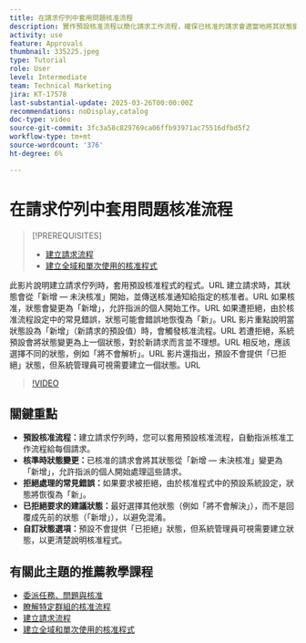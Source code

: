 ```yaml
---
title: 在請求佇列中套用問題核准流程
description: 實作預設核准流程以簡化請求工作流程，確保已核准的請求會適當地將其狀態變更為「新增」。 選取狀態變更為「無法解決」以解決拒絕請求的混淆。
activity: use
feature: Approvals
thumbnail: 335225.jpeg
type: Tutorial
role: User
level: Intermediate
team: Technical Marketing
jira: KT-17578
last-substantial-update: 2025-03-26T00:00:00Z
recommendations: noDisplay,catalog
doc-type: video
source-git-commit: 3fc3a58c829769ca06ffb93971ac75516dfbd5f2
workflow-type: tm+mt
source-wordcount: '376'
ht-degree: 6%

---
```


# 在請求佇列中套用問題核准流程

>[!PREREQUISITES]
>
>* [建立請求流程](https://experienceleague.adobe.com/zh-hant/docs/workfront-learn/tutorials-workfront/manage-work/request-queues/create-a-request-flow)
>* [建立全域和單次使用的核准程式](https://experienceleague.adobe.com/zh-hant/docs/workfront-learn/tutorials-workfront/manage-work/approval-processes-and-milestone-paths/create-a-single-use-approval-process)


此影片說明建立請求佇列時，套用預設核准程式的程式。&#x200B;URL 建立請求時，其狀態會從「新增 — 未決核准」開始，並傳送核准通知給指定的核准者。&#x200B;URL 如果核准，狀態會變更為「新增」，允許指派的個人開始工作。&#x200B;URL 如果遭拒絕，由於核准流程設定中的常見錯誤，狀態可能會錯誤地恢復為「新」。&#x200B;URL
影片重點說明當狀態設為「新增」（新請求的預設值）時，會觸發核准流程。&#x200B;URL 若遭拒絕，系統預設會將狀態變更為上一個狀態，對於新請求而言並不理想。&#x200B;URL 相反地，應該選擇不同的狀態，例如「將不會解析」。&#x200B;URL 影片還指出，預設不會提供「已拒絕」狀態，但系統管理員可視需要建立一個狀態。&#x200B;URL

>[!VIDEO](https://video.tv.adobe.com/v/3455035/?quality=12&learn=on&enablevpops&captions=chi_hant)

## 關鍵重點

* **預設核准流程：**&#x200B;建立請求佇列時，您可以套用預設核准流程，自動指派核准工作流程給每個請求。
* **核準時狀態變更：**&#x200B;已核准的請求會將其狀態從「新增 — 未決核准」變更為「新增」，允許指派的個人開始處理這些請求。
* **拒絕處理的常見錯誤：**&#x200B;如果要求被拒絕，由於核准程式中的預設系統設定，狀態將恢復為「新」。
* **已拒絕要求的建議狀態：**&#x200B;最好選擇其他狀態（例如「將不會解決」），而不是回覆成先前的狀態（「新增」），以避免混淆。
* **自訂狀態選項：**&#x200B;預設不會提供「已拒絕」狀態，但系統管理員可視需要建立狀態，以更清楚說明核准程式。


## 有關此主題的推薦教學課程

* [委派任務、問題與核准](/help/manage-work/approval-processes-and-milestone-paths/delegate-approvals.md)
* [瞭解特定群組的核准流程](/help/administration-and-setup/approval-processes-and-milestone-paths/group-specific-approval-processes.md)
* [建立請求流程](/help/manage-work/request-queues/create-a-request-flow.md)
* [建立全域和單次使用的核准程式](https://experienceleague.adobe.com/zh-hant/docs/workfront-learn/tutorials-workfront/manage-work/approval-processes-and-milestone-paths/create-a-single-use-approval-process)

